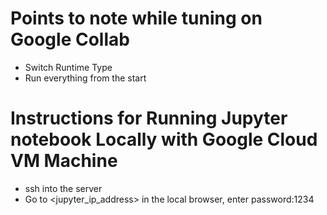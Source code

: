 # Points to note while tuning on Google Collab

- Switch Runtime Type
- Run everything from the start

# Instructions for Running Jupyter notebook Locally with Google Cloud VM Machine

- ssh into the server
- Go to <jupyter_ip_address> in the local browser, enter password:1234
